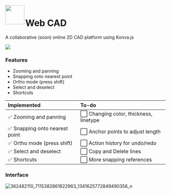<img align="left" width="60" height="60" src="https://github.com/JoshuaRifareal/Web-CAD/assets/53569901/3b240a7e-7d1f-470d-8d5b-ade7fd69a597" >

# Web CAD

A collaborative (soon) online 2D CAD platform using Konva.js

![](https://img.shields.io/badge/online%20collaboration-8A2BE2)

### Features

- Zooming and panning
- Snapping onto nearest point
- Ortho mode (press shift)
- Select and deselect
- Shortcuts

| Implemented                     | To-do                                 	 |
| :-----------------------------	| :-------------------------------------   |
| ✅ Zooming and panning         	| ⬜ Changing color, thickness, linetype  |
| ✅ Snapping onto nearest point 	| ⬜ Anchor points to adjust length  	   |
| ✅ Ortho mode (press shift)    | ⬜ Action history for undo/redo  	       |
| ✅ Select and deselect         | ⬜ Copy and Delete lines  	             |
| ✅ Shortcuts                   | ⬜ More snapping references  	          |

### Interface

![362482110_7115382861822963_1341625772849490356_n](https://github.com/JoshuaRifareal/Web-CAD/assets/53569901/7796ab50-43ec-4fe9-8f19-2ea89389a71e)
